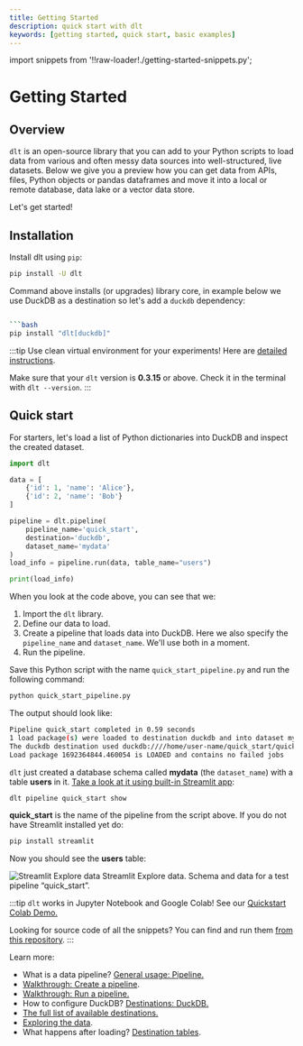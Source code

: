 ```yaml
---
title: Getting Started
description: quick start with dlt
keywords: [getting started, quick start, basic examples]
---
```

import snippets from '!!raw-loader!./getting-started-snippets.py';

# Getting Started

## Overview

`dlt` is an open-source library that you can add to your Python scripts to load data
from various and often messy data sources into well-structured, live datasets.
Below we give you a preview how you can get data from APIs, files, Python objects or
pandas dataframes and move it into a local or remote database, data lake or a vector data store.

Let's get started!

## Installation

Install dlt using `pip`:

```bash
pip install -U dlt
```

Command above installs (or upgrades) library core, in example below we use DuckDB as a destination so let's add a `duckdb` dependency:

```bash

```bash
pip install "dlt[duckdb]"
```

:::tip
Use clean virtual environment for your experiments! Here are [detailed instructions](reference/installation).

Make sure that your `dlt` version is **0.3.15** or above. Check it in the terminal with `dlt --version`.
:::

## Quick start

For starters, let's load a list of Python dictionaries into DuckDB and inspect the created dataset.

<!--@@@DLT_SNIPPET_START ./getting-started-snippets.py::start-->
```py
import dlt

data = [
    {'id': 1, 'name': 'Alice'},
    {'id': 2, 'name': 'Bob'}
]

pipeline = dlt.pipeline(
    pipeline_name='quick_start',
    destination='duckdb',
    dataset_name='mydata'
)
load_info = pipeline.run(data, table_name="users")

print(load_info)
```
<!--@@@DLT_SNIPPET_END ./getting-started-snippets.py::start-->

When you look at the code above, you can see that we:
1. Import the `dlt` library.
2. Define our data to load.
3. Create a pipeline that loads data into DuckDB. Here we also specify the `pipeline_name` and `dataset_name`. We'll use both in a moment.
4. Run the pipeline.

Save this Python script with the name `quick_start_pipeline.py` and run the following command:

```bash
python quick_start_pipeline.py
```

The output should look like:

```bash
Pipeline quick_start completed in 0.59 seconds
1 load package(s) were loaded to destination duckdb and into dataset mydata
The duckdb destination used duckdb:////home/user-name/quick_start/quick_start.duckdb location to store data
Load package 1692364844.460054 is LOADED and contains no failed jobs
```

`dlt` just created a database schema called **mydata** (the `dataset_name`) with a table **users** in it.
[Take a look at it using built-in Streamlit app](reference/command-line-interface#show-tables-and-data-in-the-destination):

```bash
dlt pipeline quick_start show
```
**quick_start** is the name of the pipeline from the script above. If you do not have Streamlit installed yet do:
```bash
pip install streamlit
```

Now you should see the **users** table:

![Streamlit Explore data](/img/streamlit1.png)
Streamlit Explore data. Schema and data for a test pipeline “quick_start”.

:::tip
`dlt` works in Jupyter Notebook and Google Colab! See our [Quickstart Colab Demo.](https://colab.research.google.com/drive/1NfSB1DpwbbHX9_t5vlalBTf13utwpMGx?usp=sharing)

Looking for source code of all the snippets? You can find and run them [from this repository](https://github.com/dlt-hub/dlt/blob/devel/docs/website/docs/getting-started-snippets.py).
:::

Learn more:
- What is a data pipeline?
  [General usage: Pipeline.](general-usage/pipeline)
- [Walkthrough: Create a pipeline](walkthroughs/create-a-pipeline).
- [Walkthrough: Run a pipeline.](walkthroughs/run-a-pipeline)
- How to configure DuckDB?
  [Destinations: DuckDB.](dlt-ecosystem/destinations/duckdb)
- [The full list of available destinations.](dlt-ecosystem/destinations/)
- [Exploring the data](dlt-ecosystem/visualizations/exploring-the-data).
- What happens after loading?
  [Destination tables](general-usage/destination-tables).
